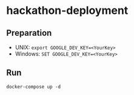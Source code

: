 # hackathon-deployment

## Preparation

* UNIX: ```export GOOGLE_DEV_KEY=<YourKey>```
* Windows: ```SET GOOGLE_DEV_KEY=<YourKey>```

## Run

```docker-compose up -d```
